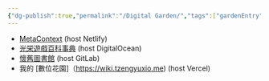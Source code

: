 ```yaml
---
{"dg-publish":true,"permalink":"/Digital Garden/","tags":["gardenEntry"]}
---
```



- [MetaContext](www.tzengyuxio.me) (host Netlify)
- [光栄遊戲百科事典](https://koei-wiki.tzengyuxio.me) (host DigitalOcean)
- [懷舊圖書館](https://nostalibrary.tzengyuxio.me) (host GitLab)
- 我的 [數位花園]（https://wiki.tzengyuxio.me) (host Vercel)
